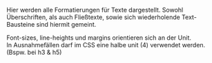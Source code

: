Hier werden alle Formatierungen für Texte dargestellt. Sowohl Überschriften, als auch Fließtexte, sowie sich wiederholende Text-Bausteine sind hiermit gemeint.

Font-sizes, line-heights und margins orientieren sich an der Unit.  
In Ausnahmefällen darf im CSS eine halbe unit (4) verwendet werden. (Bspw. bei h3 & h5)